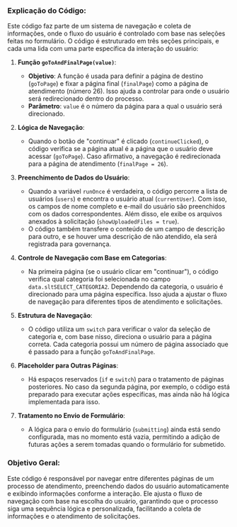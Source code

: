 ### **Explicação do Código:**

Este código faz parte de um sistema de navegação e coleta de informações, onde o fluxo do usuário é controlado com base nas seleções feitas no formulário. O código é estruturado em três seções principais, e cada uma lida com uma parte específica da interação do usuário:

1. **Função `goToAndFinalPage(value)`**:
   - **Objetivo**: A função é usada para definir a página de destino (`goToPage`) e fixar a página final (`finalPage`) como a página de atendimento (número 26). Isso ajuda a controlar para onde o usuário será redirecionado dentro do processo.
   - **Parâmetro**: `value` é o número da página para a qual o usuário será direcionado.
   
2. **Lógica de Navegação**:
   - Quando o botão de "continuar" é clicado (`continueClicked`), o código verifica se a página atual é a página que o usuário deve acessar (`goToPage`). Caso afirmativo, a navegação é redirecionada para a página de atendimento (`finalPage = 26`).

3. **Preenchimento de Dados do Usuário**:
   - Quando a variável `runOnce` é verdadeira, o código percorre a lista de usuários (`users`) e encontra o usuário atual (`currentUser`). Com isso, os campos de nome completo e e-mail do usuário são preenchidos com os dados correspondentes. Além disso, ele exibe os arquivos anexados à solicitação (`showUploadedFiles = true`).
   - O código também transfere o conteúdo de um campo de descrição para outro, e se houver uma descrição de não atendido, ela será registrada para governança.

4. **Controle de Navegação com Base em Categorias**:
   - Na primeira página (se o usuário clicar em "continuar"), o código verifica qual categoria foi selecionada no campo `data.sltSELECT_CATEGORIA2`. Dependendo da categoria, o usuário é direcionado para uma página específica. Isso ajuda a ajustar o fluxo de navegação para diferentes tipos de atendimento e solicitações.

5. **Estrutura de Navegação**:
   - O código utiliza um `switch` para verificar o valor da seleção de categoria e, com base nisso, direciona o usuário para a página correta. Cada categoria possui um número de página associado que é passado para a função `goToAndFinalPage`.

6. **Placeholder para Outras Páginas**:
   - Há espaços reservados (`if` e `switch`) para o tratamento de páginas posteriores. No caso da segunda página, por exemplo, o código está preparado para executar ações específicas, mas ainda não há lógica implementada para isso.
   
7. **Tratamento no Envio de Formulário**:
   - A lógica para o envio do formulário (`submitting`) ainda está sendo configurada, mas no momento está vazia, permitindo a adição de futuras ações a serem tomadas quando o formulário for submetido.

### **Objetivo Geral**:
Este código é responsável por navegar entre diferentes páginas de um processo de atendimento, preenchendo dados do usuário automaticamente e exibindo informações conforme a interação. Ele ajusta o fluxo de navegação com base na escolha do usuário, garantindo que o processo siga uma sequência lógica e personalizada, facilitando a coleta de informações e o atendimento de solicitações.
